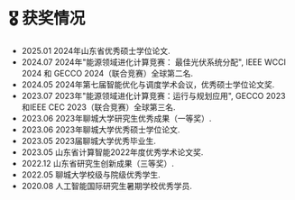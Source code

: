 <h1>🎖️ 获奖情况</h1>
<ul>
    <li>
        2025.01 2024年山东省优秀硕士学位论文. 
    </li>
    <li>
        2024.07 2024年"能源领域进化计算竞赛： 最佳光伏系统分配", IEEE WCCI 2024 和 GECCO 2024（联合竞赛）全球第二名.
    </li>
    <li>
        2024.05 2024年第七届智能优化与调度学术会议，优秀硕士学位论文奖. 
    </li>
    <li>
        2023.07 2023年"能源领域进化计算竞赛：运行与规划应用", GECCO 2023和IEEE CEC 2023（联合竞赛）全球第三名. 
    </li>
    <li>
        2023.06 2023年聊城大学研究生优秀成果（一等奖）. 
    </li>
    <li>
        2023.06 2023年聊城大学优秀硕士学位论文. 
    </li>
    <li>
        2023.05 2023届聊城大学优秀毕业生. 
    </li>
    <li>
        2023.05 山东省计算智能2022年度优秀学术论文奖. 
    </li>
    <li>
        2022.12 山东省研究生创新成果（三等奖）. 
    </li>
    <li>
        2022.05 聊城大学校级与院级优秀学生.
    </li>
    <li>
        2020.08 人工智能国际研究生暑期学校优秀学员. 
    </li>
</ul>
